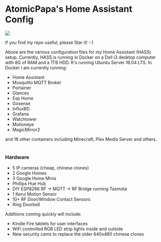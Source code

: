 <h1>AtomicPapa's Home Assistant Config</h1>

<a href = "https://travis-ci.org/atomicpapa/hassconfig"><img src = "https://travis-ci.org/atomicpapa/hassconfig.svg?branch=master"/></a>

If you find my repo useful, please Star it!  :-)

Above are the various configuration files for my Home Assistant (HASS) setup.  Currently, HASS is running in Docker on a Dell i3 desktop computer with 8G of RAM and a 1TB HDD.  It's running Ubuntu Server 16.04 LTS.  In Docker I am currently running:
<ul>
  <li>Home Assistant</li>
  <li>Mosquitto MQTT Broker</li>
  <li>Portainer</li>
  <li>Glances</li>
  <li>Esp Home</li>
  <li>Gosense</li>
  <li>InfluxBD</li>
  <li>Grafana</li>
  <li>Watchtower</li>
  <li>Motioneye</li>
  <li>MagicMirror2</li>
</ul>
and 18 other containers including Minecraft, Plex Media Server and others.
<br><br>
<h3>Hardware</h3>

<ul>
  <li>5 IP cameras (cheap, chinese clones)</li>
  <li>2 Google Homes</li>
  <li>3 Google Home Minis</li>
  <li>Phillips Hue Hub</li>
  <li>DIY ESP8266 RF -> MQTT -> RF Bridge running Tasmota</li>
  <li>1 Kerui Motion Sensor</li>
  <li>10+ RF Door/Window Contact Sensors
  <li>Ring Doorbell</li>
</ul>

Additions coming quickly will include:
<ul>
  <li>Kindle Fire tablets for user interfaces</li>
  <li>WiFi controlled RGB LED strip lights inside and outside</li>
  <li>New security cams to replace the older 640x480 chinese clones</li>
</ul>




